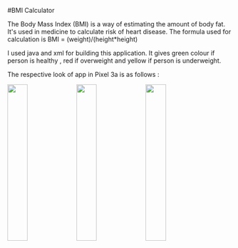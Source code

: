 #BMI Calculator

The Body Mass Index (BMI) is a way of estimating the amount of body fat. It's used in medicine to calculate risk of heart disease.
The formula used for calculation is 
BMI = (weight)/(height*height)

I used java and xml for building this application.
It gives green colour if person is healthy , red if overweight and yellow if person is underweight.

The respective look of app in Pixel 3a is as follows :

<span><img src="https://user-images.githubusercontent.com/78803509/209947426-c629e02b-2228-411a-9246-96955022d683.png" width="30%"></span>
<span><img src="https://user-images.githubusercontent.com/78803509/209947818-5d030a8a-cc05-460f-8bd5-38f6d25de91e.png" width="30%"></span>
<span><img src="https://user-images.githubusercontent.com/78803509/209948005-40c567ea-3fd2-41cc-8c43-5f33b065d170.png" width="30%"></span>


